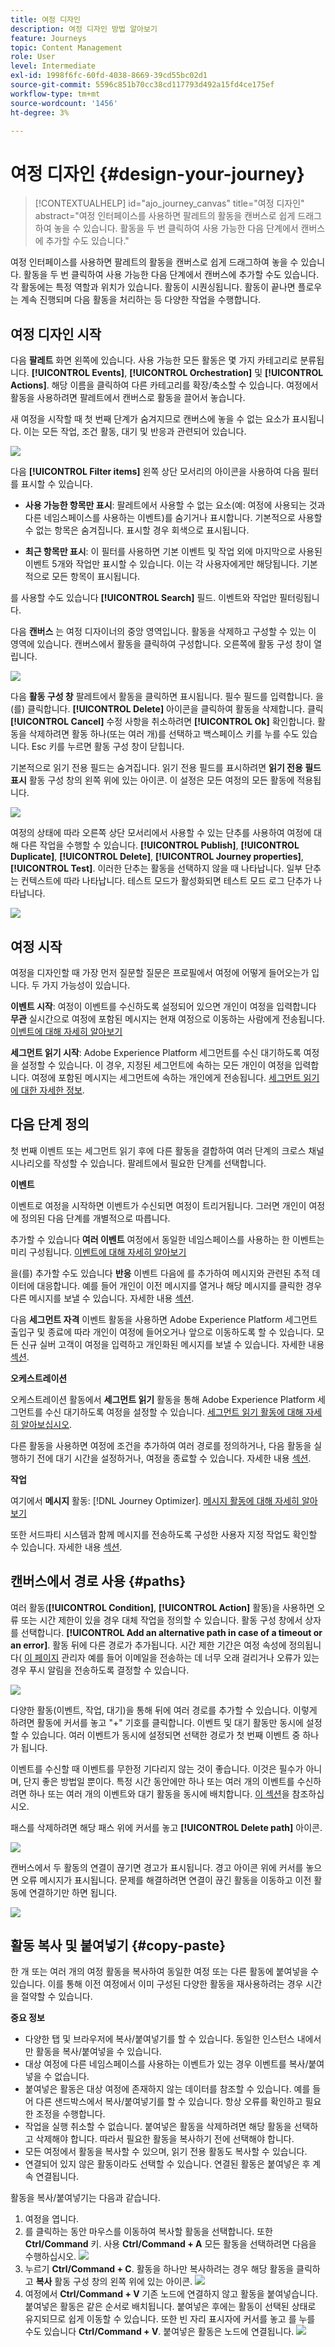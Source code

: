 ```yaml
---
title: 여정 디자인
description: 여정 디자인 방법 알아보기
feature: Journeys
topic: Content Management
role: User
level: Intermediate
exl-id: 1998f6fc-60fd-4038-8669-39cd55bc02d1
source-git-commit: 5596c851b70cc38cd117793d492a15fd4ce175ef
workflow-type: tm+mt
source-wordcount: '1456'
ht-degree: 3%

---
```


# 여정 디자인 {#design-your-journey}

>[!CONTEXTUALHELP]
>id="ajo_journey_canvas"
>title="여정 디자인"
>abstract="여정 인터페이스를 사용하면 팔레트의 활동을 캔버스로 쉽게 드래그하여 놓을 수 있습니다. 활동을 두 번 클릭하여 사용 가능한 다음 단계에서 캔버스에 추가할 수도 있습니다."

여정 인터페이스를 사용하면 팔레트의 활동을 캔버스로 쉽게 드래그하여 놓을 수 있습니다. 활동을 두 번 클릭하여 사용 가능한 다음 단계에서 캔버스에 추가할 수도 있습니다. 각 활동에는 특정 역할과 위치가 있습니다. 활동이 시퀀싱됩니다. 활동이 끝나면 플로우는 계속 진행되며 다음 활동을 처리하는 등 다양한 작업을 수행합니다.

## 여정 디자인 시작

다음 **팔레트** 화면 왼쪽에 있습니다. 사용 가능한 모든 활동은 몇 가지 카테고리로 분류됩니다. **[!UICONTROL Events]**, **[!UICONTROL Orchestration]** 및 **[!UICONTROL Actions]**. 해당 이름을 클릭하여 다른 카테고리를 확장/축소할 수 있습니다. 여정에서 활동을 사용하려면 팔레트에서 캔버스로 활동을 끌어서 놓습니다.

새 여정을 시작할 때 첫 번째 단계가 숨겨지므로 캔버스에 놓을 수 없는 요소가 표시됩니다. 이는 모든 작업, 조건 활동, 대기 및 반응과 관련되어 있습니다.

![](assets/journey38.png)

다음 **[!UICONTROL Filter items]** 왼쪽 상단 모서리의 아이콘을 사용하여 다음 필터를 표시할 수 있습니다.

* **사용 가능한 항목만 표시**: 팔레트에서 사용할 수 없는 요소(예: 여정에 사용되는 것과 다른 네임스페이스를 사용하는 이벤트)를 숨기거나 표시합니다. 기본적으로 사용할 수 없는 항목은 숨겨집니다. 표시할 경우 회색으로 표시됩니다.

* **최근 항목만 표시**: 이 필터를 사용하면 기본 이벤트 및 작업 외에 마지막으로 사용된 이벤트 5개와 작업만 표시할 수 있습니다. 이는 각 사용자에게만 해당됩니다. 기본적으로 모든 항목이 표시됩니다.

를 사용할 수도 있습니다 **[!UICONTROL Search]** 필드. 이벤트와 작업만 필터링됩니다.

다음 **캔버스** 는 여정 디자이너의 중앙 영역입니다. 활동을 삭제하고 구성할 수 있는 이 영역에 있습니다. 캔버스에서 활동을 클릭하여 구성합니다. 오른쪽에 활동 구성 창이 열립니다.

![](assets/journey39.png)

다음 **활동 구성 창** 팔레트에서 활동을 클릭하면 표시됩니다. 필수 필드를 입력합니다. 을(를) 클릭합니다. **[!UICONTROL Delete]** 아이콘을 클릭하여 활동을 삭제합니다. 클릭 **[!UICONTROL Cancel]** 수정 사항을 취소하려면 **[!UICONTROL Ok]** 확인합니다. 활동을 삭제하려면 활동 하나(또는 여러 개)를 선택하고 백스페이스 키를 누를 수도 있습니다. Esc 키를 누르면 활동 구성 창이 닫힙니다.

기본적으로 읽기 전용 필드는 숨겨집니다. 읽기 전용 필드를 표시하려면 **읽기 전용 필드 표시** 활동 구성 창의 왼쪽 위에 있는 아이콘. 이 설정은 모든 여정의 모든 활동에 적용됩니다.

![](assets/journey59bis.png)

여정의 상태에 따라 오른쪽 상단 모서리에서 사용할 수 있는 단추를 사용하여 여정에 대해 다른 작업을 수행할 수 있습니다. **[!UICONTROL Publish]**, **[!UICONTROL Duplicate]**, **[!UICONTROL Delete]**, **[!UICONTROL Journey properties]**, **[!UICONTROL Test]**. 이러한 단추는 활동을 선택하지 않을 때 나타납니다. 일부 단추는 컨텍스트에 따라 나타납니다. 테스트 모드가 활성화되면 테스트 모드 로그 단추가 나타납니다.

![](assets/journey41.png)

## 여정 시작

여정을 디자인할 때 가장 먼저 질문할 질문은 프로필에서 여정에 어떻게 들어오는가 입니다. 두 가지 가능성이 있습니다.

**이벤트 시작**: 여정이 이벤트를 수신하도록 설정되어 있으면 개인이 여정을 입력합니다 **무관** 실시간으로 여정에 포함된 메시지는 현재 여정으로 이동하는 사람에게 전송됩니다. [이벤트에 대해 자세히 알아보기](../event/about-events.md)

**세그먼트 읽기 시작**: Adobe Experience Platform 세그먼트를 수신 대기하도록 여정을 설정할 수 있습니다. 이 경우, 지정된 세그먼트에 속하는 모든 개인이 여정을 입력합니다. 여정에 포함된 메시지는 세그먼트에 속하는 개인에게 전송됩니다. [세그먼트 읽기에 대한 자세한 정보](read-segment.md).

## 다음 단계 정의

첫 번째 이벤트 또는 세그먼트 읽기 후에 다른 활동을 결합하여 여러 단계의 크로스 채널 시나리오를 작성할 수 있습니다. 팔레트에서 필요한 단계를 선택합니다.

**이벤트**

이벤트로 여정을 시작하면 이벤트가 수신되면 여정이 트리거됩니다. 그러면 개인이 여정에 정의된 다음 단계를 개별적으로 따릅니다.

추가할 수 있습니다 **여러 이벤트** 여정에서 동일한 네임스페이스를 사용하는 한 이벤트는 미리 구성됩니다. [이벤트에 대해 자세히 알아보기](about-journey-activities.md#event-activities)

을(를) 추가할 수도 있습니다 **반응** 이벤트 다음에 를 추가하여 메시지와 관련된 추적 데이터에 대응합니다. 예를 들어 개인이 이전 메시지를 열거나 해당 메시지를 클릭한 경우 다른 메시지를 보낼 수 있습니다. 자세한 내용 [섹션](reaction-events.md).

다음 **세그먼트 자격** 이벤트 활동을 사용하면 Adobe Experience Platform 세그먼트 출입구 및 종료에 따라 개인이 여정에 들어오거나 앞으로 이동하도록 할 수 있습니다. 모든 신규 실버 고객이 여정을 입력하고 개인화된 메시지를 보낼 수 있습니다. 자세한 내용 [섹션](segment-qualification-events.md).

**오케스트레이션**

오케스트레이션 활동에서 **세그먼트 읽기** 활동을 통해 Adobe Experience Platform 세그먼트를 수신 대기하도록 여정을 설정할 수 있습니다. [세그먼트 읽기 활동에 대해 자세히 알아보십시오](read-segment.md).

다른 활동을 사용하면 여정에 조건을 추가하여 여러 경로를 정의하거나, 다음 활동을 실행하기 전에 대기 시간을 설정하거나, 여정을 종료할 수 있습니다. 자세한 내용 [섹션](about-journey-activities.md#orchestration-activities).

**작업**

여기에서 **메시지** 활동: [!DNL Journey Optimizer]. [메시지 활동에 대해 자세히 알아보기](journeys-message.md)

또한 서드파티 시스템과 함께 메시지를 전송하도록 구성한 사용자 지정 작업도 확인할 수 있습니다. 자세한 내용 [섹션](about-journey-activities.md#action-activities).

## 캔버스에서 경로 사용 {#paths}

여러 활동(**[!UICONTROL Condition]**, **[!UICONTROL Action]** 활동)을 사용하면 오류 또는 시간 제한이 있을 경우 대체 작업을 정의할 수 있습니다. 활동 구성 창에서 상자를 선택합니다. **[!UICONTROL Add an alternative path in case of a timeout or an error]**. 활동 뒤에 다른 경로가 추가됩니다. 시간 제한 기간은 여정 속성에 정의됩니다( [이 페이지](../building-journeys/journey-gs.md#change-properties) 관리자 예를 들어 이메일을 전송하는 데 너무 오래 걸리거나 오류가 있는 경우 푸시 알림을 전송하도록 결정할 수 있습니다.

![](assets/journey42.png)

다양한 활동(이벤트, 작업, 대기)을 통해 뒤에 여러 경로를 추가할 수 있습니다. 이렇게 하려면 활동에 커서를 놓고 &quot;+&quot; 기호를 클릭합니다. 이벤트 및 대기 활동만 동시에 설정할 수 있습니다. 여러 이벤트가 동시에 설정되면 선택한 경로가 첫 번째 이벤트 중 하나가 됩니다.

이벤트를 수신할 때 이벤트를 무한정 기다리지 않는 것이 좋습니다. 이것은 필수가 아니며, 단지 좋은 방법일 뿐이다. 특정 시간 동안에만 하나 또는 여러 개의 이벤트를 수신하려면 하나 또는 여러 개의 이벤트와 대기 활동을 동시에 배치합니다. [이 섹션](../building-journeys/general-events.md#events-specific-time)을 참조하십시오.

패스를 삭제하려면 해당 패스 위에 커서를 놓고 **[!UICONTROL Delete path]** 아이콘.

![](assets/journey42ter.png)

캔버스에서 두 활동의 연결이 끊기면 경고가 표시됩니다. 경고 아이콘 위에 커서를 놓으면 오류 메시지가 표시됩니다. 문제를 해결하려면 연결이 끊긴 활동을 이동하고 이전 활동에 연결하기만 하면 됩니다.

![](assets/canvas-disconnected.png)

## 활동 복사 및 붙여넣기 {#copy-paste}

한 개 또는 여러 개의 여정 활동을 복사하여 동일한 여정 또는 다른 활동에 붙여넣을 수 있습니다. 이를 통해 이전 여정에서 이미 구성된 다양한 활동을 재사용하려는 경우 시간을 절약할 수 있습니다.

**중요 정보**

* 다양한 탭 및 브라우저에 복사/붙여넣기를 할 수 있습니다. 동일한 인스턴스 내에서만 활동을 복사/붙여넣을 수 있습니다.
* 대상 여정에 다른 네임스페이스를 사용하는 이벤트가 있는 경우 이벤트를 복사/붙여넣을 수 없습니다.
* 붙여넣은 활동은 대상 여정에 존재하지 않는 데이터를 참조할 수 있습니다. 예를 들어 다른 샌드박스에서 복사/붙여넣기를 할 수 있습니다. 항상 오류를 확인하고 필요한 조정을 수행합니다.
* 작업을 실행 취소할 수 없습니다. 붙여넣은 활동을 삭제하려면 해당 활동을 선택하고 삭제해야 합니다. 따라서 필요한 활동을 복사하기 전에 선택해야 합니다.
* 모든 여정에서 활동을 복사할 수 있으며, 읽기 전용 활동도 복사할 수 있습니다.
* 연결되어 있지 않은 활동이라도 선택할 수 있습니다. 연결된 활동은 붙여넣은 후 계속 연결됩니다.

활동을 복사/붙여넣기는 다음과 같습니다.

1. 여정을 엽니다.
1. 를 클릭하는 동안 마우스를 이동하여 복사할 활동을 선택합니다. 또한 **Ctrl/Command** 키. 사용 **Ctrl/Command + A** 모든 활동을 선택하려면 다음을 수행하십시오.
   ![](assets/copy-paste1.png)
1. 누르기 **Ctrl/Command + C**.
활동을 하나만 복사하려는 경우 해당 활동을 클릭하고 **복사** 활동 구성 창의 왼쪽 위에 있는 아이콘.
   ![](assets/copy-paste2.png)
1. 여정에서 **Ctrl/Command + V** 기존 노드에 연결하지 않고 활동을 붙여넣습니다. 붙여넣은 활동은 같은 순서로 배치됩니다. 붙여넣은 후에는 활동이 선택된 상태로 유지되므로 쉽게 이동할 수 있습니다. 또한 빈 자리 표시자에 커서를 놓고 를 누를 수도 있습니다 **Ctrl/Command + V**. 붙여넣은 활동은 노드에 연결됩니다.
   ![](assets/copy-paste3.png)
